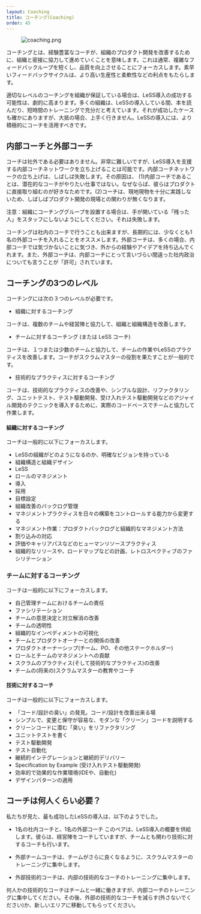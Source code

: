 ```yaml
---
layout: Coaching
title: コーチング(Coaching)
order: 45
---
```


<figure>
  <img src="/img/adoption/coaching.png" alt="coaching.png">
</figure>

<!---
Coaching means that an experienced Coach will work closely together with an organization to improve the organization’s product development. This usually involved shortening feedback loops and focusing on improved quality. This faster feedback cycle leads to benefits such as higher productivity and more flexibility.
--->
コーチングとは、経験豊富なコーチが、組織のプロダクト開発を改善するために、組織と密接に協力して進めていくことを意味します。これは通常、複雑なフィードバックループを短くし、品質を向上させることにフォーカスします。素早いフィードバックサイクルは、より高い生産性と柔軟性などの利点をもたらします。

<!---
A LeSS adoption chance of success is dramatically higher when the organization ensures the appropriate level of coaching. Many organizations think that reading a book or a short training is enough while adopting LeSS. While there are certainly cases where that worked, most cases it doesn’t and a LeSS adoption needs more active coaching.
--->
適切なレベルのコーチングを組織が保証している場合は、LeSS導入の成功する可能性は、劇的に高まります。多くの組織は、LeSSの導入している間、本を読んだり、短時間のトレーニングで充分だと考えています。それが成功したケースも確かにありますが、大抵の場合、上手く行きません。LeSSの導入には、より積極的にコーチを活用すべきです。

<!---
## Internal vs External coaching

Coaching doesn’t have to be external (from outside the company). It is possible, though very hard, to set up an internal coaching network which supports the LeSS adoption. Setting up an internal coaching network often fails because (1) being a coach internally is often not a job which the potential coaches want to pick up… as they like working on the product itself, (2) coaches often lose touch with the reality of the product development as they don’t practice enough Go See
--->

## 内部コーチと外部コーチ

コーチは社外である必要はありません。非常に難しいですが、LeSS導入を支援する内部コーチネットワークを立ち上げることは可能です。内部コーチネットワークの立ち上げは、しばしば失敗します。その原因は、
(1)内部コーチであることは、潜在的なコーチがやりたい仕事ではない。なぜならば、彼らはプロダクトに直接取り組むのが好きなためです。(2)コーチは、現地現物を十分に実践しないため、しばしばプロダクト開発の現場との関わりが無くなります。

<!---
Warning: If you do set up a coaching group in your organization, ensure to not just staff it with the “left-over people” who happened to be available. That will fail.
--->

注意：組織にコーチンググループを設置する場合は、手が開いている「残った人」をスタッフにしないようにしてください。それは失敗します。

<!---
Coaching can be internal, but we do recommend to also involve at least one external coach who is there for the long run. External coaches often see things that internal coaches don’t see (anymore) and bring experiences and ideas from outside. Also, external coaches are often ‘allowed’ to say things that would be politically incorrect for internal coaches.
--->
コーチングは社内のコーチで行うことも出来ますが、長期的には、少なくとも1名の外部コーチを入れることをオススメします。外部コーチは、多くの場合、内部コーチでは気づかないことに気づき、外からの経験やアイデアを持ち込んでくれます。また、外部コーチは、内部コーチにとって言いづらい間違った社内政治についても言うことが「許可」されています。

<!---
## Three levels of coaching

The following three levels of coaching are commonly needed:
--->

## コーチングの3つのレベル

コーチングには次の３つのレベルが必要です。

<!---
* Organizational coaching
A coach works with multiple teams and the management to improve the organization and its structure
* Team coaching (or LeSS coaching)
A coach works with one or a few teams to improve their team-working and LeSS practices. It is common for a coach to take on the Scrum Master role.
* Technical practices coaching
A coach works with (or on) a team on their actual codebase in order to improve the technical practices and adopt agile development techniques such as simple design, refactoring, unit testing, test-driven development and acceptance test-driven development.
--->

* 組織に対するコーチング

コーチは、複数のチームや経営陣と協力して、組織と組織構造を改善します。

* チームに対するコーチング (または LeSS コーチ)

コーチは、１つまたは少数のチームと協力して、チームの作業やLeSSのプラクティスを改善します。コーチがスクラムマスターの役割を果たすことが一般的です。

* 技術的なプラクティスに対するコーチング

コーチは、技術的なプラクティスの改善や、シンプルな設計、リファクタリング、ユニットテスト、テスト駆動開発、受け入れテスト駆動開発などのアジャイル開発のテクニックを導入するために、実際のコードベースでチームと協力して作業します。

<!---
#### Organizational coaching

A coach typically focuses on:
--->

#### 組織に対するコーチング

コーチは一般的に以下にフォーカスします。

<!---
* Having a clear vision of how an LeSS organization could be
* Organizational structure and design
* LeSS
* Role of management
* Adoption
* Target setting
* Managing an organizational improvement backlog
* Changing management practices from controlling day-to-day work to building capability
* Managing work: product backlogs and how the organization manages them
* Dealing with interruptions
* Human Resource practices such as appraisals and career paths
* Facilitating organizational release/roadmap planning and retrospectives
--->

* LeSSの組織がどのようになるのか、明確なビジョンを持っている
* 組織構造と組織デザイン
* LeSS
* ロールのマネジメント
* 導入
* 採用
* 目標設定
* 組織改善のバックログ管理
* マネジメントプラクティスを日々の構築をコントロールする能力から変更する
* マネジメント作業：プロダクトバックログと組織的なマネジメント方法
* 割り込みの対応
* 評価やキャリアパスなどのヒューマンリソースプラクティス
* 組織的なリリースや、ロードマップなどの計画、レトロスペクティブのファシリテーション

<!---
#### Team coaching

A team coach typically focuses on:

* Team responsibilities with self-managing teams
* Facilitation
* Improving the team’s decision making and conflict resolution
* Transparency in the team
* Making organizational impediments visible
* Improving the relationship between the Team and the Product Owner
* Product Ownership (of both the team, the PO, and other stakeholders)
* Role and contribution of the team’s management
* Improve Scrum practices (and technical practices)
* Educate and coach the team’s (future) Scrum Master
--->

### チームに対するコーチング
コーチは一般的に以下にフォーカスします。

* 自己管理チームにおけるチームの責任
* ファシリテーション
* チームの意思決定と対立解消の改善
* チームの透明性
* 組織的なインペディメントの可視化
* チームとプロダクトオーナーとの関係の改善
* プロダクトオーナーシップ(チーム、PO、その他ステークホルダー)
* ロールとチームのマネジメントへの貢献
* スクラムのプラクティス(そして技術的なプラクティス)の改善
* チームの(将来の)スクラムマスターの教育やコーチ

<!---
#### Technical coaching

A coach typically focuses on:

* Discovering “code/design smells”. Places where code/design could be improved.
* Explaining modern, “clean” code that is simple and easier to change and maintain.
* Refactoring “smells” into clean code.
* Writing unit tests.
* Test-driven development.
* Test Automation
* Continuous integration and continuous delivery
* Specification by Example (Acceptance Test-Driven Development)
* Efficient and effective working practices (IDE, automation)
* Applying design patterns
--->

#### 技術に対するコーチ
コーチは一般的に以下にフォーカスします。

* 「コード/設計の臭い」の発見。コード/設計を改善出来る場
* シンプルで、変更と保守が容易な、モダンな「クリーン」コードを説明する
* クリーンコードに潜む「臭い」をリファクタリング
* ユニットテストを書く
* テスト駆動開発
* テスト自動化
* 継続的インテグレーションと継続的デリバリー
* Specification by Example (受け入れテスト駆動開発)
* 効率的で効果的な作業環境(IDEや、自動化)
* デザインパターンの適用

<!---
## How much coaching?

The most successful LeSS adoptions we’ve see had the following structure:
--->

## コーチは何人くらい必要？

私たちが見た、最も成功したLeSSの導入は、以下のようでした。

<!---
* One internal and one external coach
This pair provides the overview of the LeSS adoption. They both coach management but are also involved with team and technical coaching.
* External team coaches who help the teams become better and focus on training the Scrum Masters.
* External technical coaches who focus on training internal technical coaches
Have some technical coaches work with the teams, but let them focus on training internal coaches. After that reduce (not eliminate!) the external technical coaching or let the external coach move to a new area.
--->

* 1名の社内コーチと、1名の外部コーチ
このペアは、LeSS導入の概要を供給します。彼らは、経営陣をコーチしていますが、チームとも関わり技術に対するコーチも行います。

* 外部チームコーチは、チームがさらに良くなるように、スクラムマスターのトレーニングに集中します。
* 外部技術的コーチは、内部の技術的なコーチのトレーニングに集中します。

何人かの技術的なコーチはチームと一緒に働きますが、内部コーチのトレーニングに集中してください。その後、外部の技術的なコーチを減らす(外さないでください)か、新しいエリアに移動してもらってください。
